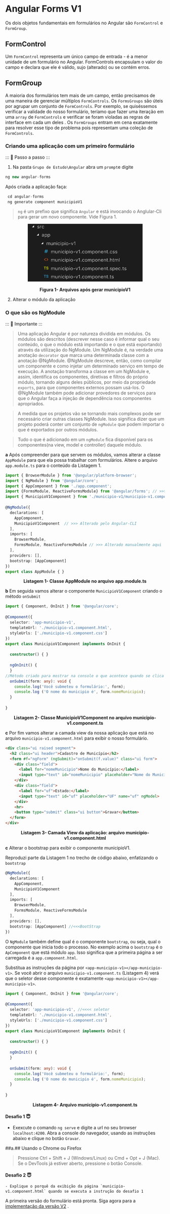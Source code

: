# Angular Forms V1

Os dois objetos fundamentais em formulários no Angular são `FormControl` e `FormGroup`.

## FormControl
Um `FormControl` representa um único campo de entrada - é a menor unidade de um formulário no Angular. FormControls encapsulam o valor do campo e declara que ele é válido, sujo (alterado) ou se contém
erros.


## FormGroup

A maioria dos formulários tem mais de um campo, então precisamos de uma maneira de gerenciar múltiplos `FormControls`. 
Os `FormsGroups` são úteis por agrupar um conjunto de `FormControls`. Por exemplo, se quiséssemos verificar a validade do nosso formulário, teríamo que fazer uma iteração em uma `array` de `FormControls` e verificar se foram violadas as regras de interface em cada um deles . Os `FormGroups` entram em cena exatamente para resolver esse tipo de problema pois representam uma coleção de `FormControls`.

### Criando uma aplicação com um primeiro formulário

::: :walking: Passo a passo :::  

1. Na pasta `Grupo de Estudo\Angular` abra um `prompt`e digite

```java
ng new angular-forms
```
Após criada a aplicação faça:

```java
 cd angular-forms
 ng generate component municipioV1 
```
> `ng` é um prefixo que significa `Angular` e está invocando o Anglular-Cli para gerar um novo componente. Vide Figura 1.

<p align="center">
  <img src="imagens/ComponentesGeradosV1.png" alt="Arquivos após gerar municipioV1">
</p>
<p align="center">
   <strong>Figura 1- Arquivos após gerar municipioV1</strong> 
</p>

2. Alterar o módulo da aplicação

### O que são os NgModule

::: :pushpin: Importante :::

> Uma aplicação Angular é por natureza dividida em módulos. Os módulos são descritos (descrever nesse caso é informar qual o seu conteúdo, o que o módulo está importando e o que está exportando) através da utilização do NgModule. 
Um NgModule é, na verdade uma anotação `decorator` que marca uma determinada classe com a anotação @NgModule. @NgModule  descreve, então, como compilar um componente e como injetar um determinado serviço em tempo de execução. A anotação transforma a classe em um NgModule e, assim, identifica os componentes, diretivas e filtros do próprio módulo, tornando alguns deles públicos, por meio da propriedade `exports`, para que componentes externos possam usá-los. O @NgModule também pode adicionar provedores de serviços para que o Angular faça a injeção de dependência nos componentes apropriados.


> A medida que os projetos vão se tornando mais complexos pode ser necessário criar outras classes NgModule. Isso significa dizer que um projeto poderá conter um conjunto  de `ngModule` que podem importar o que é exportados por outros módulos.

> Tudo o que é adicionado em um `ngModule` fica disponível para os componentes(na view, model e controller) daquele módulo.

**a** Após compreender para que servem os módulos, vamos alterar a classe `AppModule` para que ela possa trabalhar com formulários. Altere o arquivo `app.module.ts` para o conteúdo da Listagem 1.


```typescript
import { BrowserModule } from '@angular/platform-browser';
import { NgModule } from '@angular/core';
import { AppComponent } from './app.component';
import {FormsModule, ReactiveFormsModule} from '@angular/forms'; // >>> Aterado manualmente aqui
import { MunicipioV1Component } from './municipio-v1/municipio-v1.component';

@NgModule({
  declarations: [
    AppComponent,
    MunicipioV1Component  // >>> Alterado pelo Angular-CLI
  ],
  imports: [
    BrowserModule,
    FormsModule, ReactiveFormsModule // >>> Alterado manualmente aqui
  ],
  providers: [],
  bootstrap: [AppComponent]
})
export class AppModule { }
```
 
<p align="center">
   <strong>Listagem 1- Classe AppModule no arquivo app.module.ts</strong> 
</p>

**b** Em seguida vamos alterar o componente  `MunicipioV1Component` criando o método `onSubmit` 

```typescript
import { Component, OnInit } from '@angular/core';

@Component({
  selector: 'app-municipio-v1',
  templateUrl: './municipio-v1.component.html',
  styleUrls: ['./municipio-v1.component.css']
})
export class MunicipioV1Component implements OnInit {

  constructor() { }

  ngOnInit() {
  }
//Método criado para mostrar na console o que acontece quando se clica em um botão.
  onSubmit(form: any): void {
    console.log('Você submeteu o formulário:', form);
    console.log ('O nome do municipio é', form.nomeMunicipio);
  }

}

```
<p align="center">
   <strong>Listagem 2- Classe MunicipioV1Component no arquivo municipio-v1.component.ts</strong> 
</p>

**c** Por fim vamos alterar a camada view da nossa aplicação que está no arquivo `municipio-v1.component.html` para exibir o nosso formulário. 

```html
<div class="ui raised segment">
  <h2 class="ui header">Cadastro de Município</h2>
  <form #f="ngForm" (ngSubmit)="onSubmit(f.value)" class="ui form">
    <div class="field">
      <label for="nomeMunicipio">Nome do Município:</label>
      <input type="text" id="nomeMunicipio" placeholder="Nome do Municipio" name="nomeMunicipio" ngModel>
    </div>
    <div class="field">
      <label for="uf">Estado:</label>
      <input type="text" id="uf" placeholder="UF" name="uf" ngModel>
    </div>
    <hr>
    <button type="submit" class="ui button">Gravar</button>
  </form>
</div>

```

<p align="center">
   <strong>Listagem 3- Camada View da aplicação: arquivo municipio-v1.component.html</strong> 
</p>

**c** Alterar o bootstrap para exibir o componente municipioV1.

Reproduzi parte da Listagem 1 no trecho de código abaixo, enfatizando o `bootstrap`

```typescript
@NgModule({
  declarations: [
    AppComponent,
    MunicipioV1Component  
  ],
  imports: [
    BrowserModule,
    FormsModule, ReactiveFormsModule 
  ],
  providers: [],
  bootstrap: [AppComponent] //<<<BootStrap
})
```

O `NgModule` também define qual é o componente `bootstrap`, ou seja, qual o componente que inicia todo o processo. No exemplo acima o `bootstrap` é o `ApComponent` que está módulo `app`. Isso significa que a primeira página a ser carregada é a `app.component.html`.

Substitua as instruções da página por `<app-municipio-v1></app-municipio-v1>`. Se você abrir o arquivo `municipio-v1.component.ts` (Listagem 4) verá que o seletor   desse componente é exatamente `<app-municipio-v1></app-municipio-v1>`.

```typescript
import { Component, OnInit } from '@angular/core';

@Component({
  selector: 'app-municipio-v1', //<<<< seletor 
  templateUrl: './municipio-v1.component.html',
  styleUrls: ['./municipio-v1.component.css']
})
export class MunicipioV1Component implements OnInit {

  constructor() { }

  ngOnInit() {
  }

  onSubmit(form: any): void {
    console.log('Você submeteu o formulário:', form);
    console.log ('O nome do municipio é', form.nomeMunicipio);
  }

}

```
<p align="center">
   <strong>Listagem 4- Arquivo municipio-v1.component.ts</strong> 
</p>

#### Desafio 1 :innocent:
 
 
- Exexcute o comando `ng serve` e digite a url no seu browser  `localhost:4200`. 
Abra a console do navegador, usando as instruções abaixo e clique no botão `Gravar`.

##a.## Usando o Chrome ou Firefox

> Pressione Ctrl + Shift + J (Windows/Linux) ou Cmd + Opt + J (Mac).
Se o DevTools já estiver aberto, pressione o botão Console.


#### Desafio 2 :innocent:
 
```
- Explique o porquê da exibição da página `municipio-v1.component.html` quando se executa a instrução do desafio 1
```

A primeira versão do formulário está pronta. Siga agora para a [implementação da versão V2](README.V2.md) .